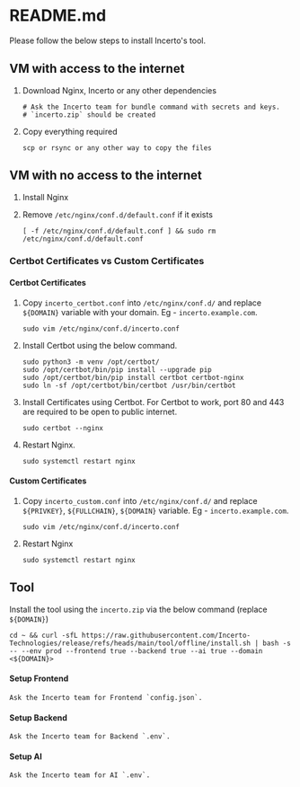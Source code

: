 # README.md

Please follow the below steps to install Incerto's tool.

## VM with access to the internet

1. Download Nginx, Incerto or any other dependencies
    ```
    # Ask the Incerto team for bundle command with secrets and keys.
    # `incerto.zip` should be created
    ```

2. Copy everything required
    ```
    scp or rsync or any other way to copy the files
    ```

## VM with no access to the internet

1. Install Nginx

2. Remove `/etc/nginx/conf.d/default.conf` if it exists
    ```
    [ -f /etc/nginx/conf.d/default.conf ] && sudo rm /etc/nginx/conf.d/default.conf
    ```

### Certbot Certificates vs Custom Certificates

#### Certbot Certificates

1. Copy `incerto_certbot.conf` into `/etc/nginx/conf.d/` and replace `${DOMAIN}` variable with your domain. Eg - `incerto.example.com`.
    ```
    sudo vim /etc/nginx/conf.d/incerto.conf
    ```

2. Install Certbot using the below command.
    ```
    sudo python3 -m venv /opt/certbot/
    sudo /opt/certbot/bin/pip install --upgrade pip
    sudo /opt/certbot/bin/pip install certbot certbot-nginx
    sudo ln -sf /opt/certbot/bin/certbot /usr/bin/certbot
    ```

3. Install Certificates using Certbot. For Certbot to work, port 80 and 443 are required to be open to public internet.
    ```
    sudo certbot --nginx
    ```

4. Restart Nginx.
    ```
    sudo systemctl restart nginx
    ```

#### Custom Certificates

1. Copy `incerto_custom.conf` into `/etc/nginx/conf.d/` and replace `${PRIVKEY}`, `${FULLCHAIN}`, `${DOMAIN}` variable. Eg - `incerto.example.com`.
    ```
    sudo vim /etc/nginx/conf.d/incerto.conf
    ```

2. Restart Nginx
    ```
    sudo systemctl restart nginx
    ```

## Tool

Install the tool using the `incerto.zip` via the below command (replace `${DOMAIN}`)
```
cd ~ && curl -sfL https://raw.githubusercontent.com/Incerto-Technologies/release/refs/heads/main/tool/offline/install.sh | bash -s -- --env prod --frontend true --backend true --ai true --domain <${DOMAIN}>
```

#### Setup Frontend 

```
Ask the Incerto team for Frontend `config.json`.
```

#### Setup Backend

```
Ask the Incerto team for Backend `.env`.
```

#### Setup AI

```
Ask the Incerto team for AI `.env`.
```